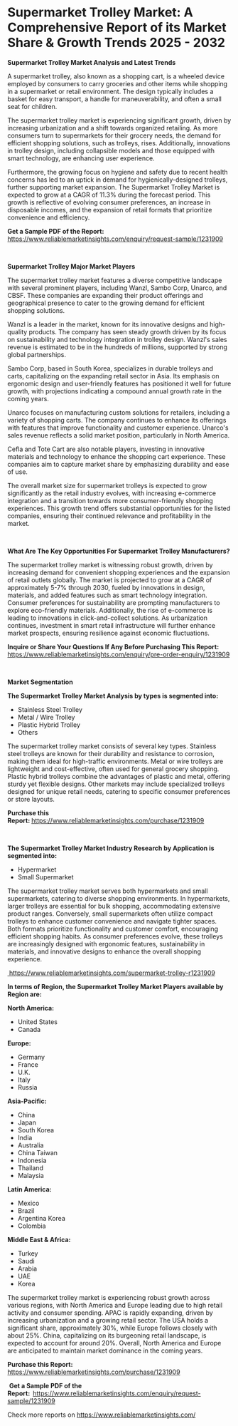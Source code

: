 <p><h1>Supermarket Trolley Market: A Comprehensive Report of its Market Share & Growth Trends 2025 - 2032</h1></p><p><strong>Supermarket Trolley Market Analysis and Latest Trends</strong></p>
<p><p>A supermarket trolley, also known as a shopping cart, is a wheeled device employed by consumers to carry groceries and other items while shopping in a supermarket or retail environment. The design typically includes a basket for easy transport, a handle for maneuverability, and often a small seat for children.</p><p>The supermarket trolley market is experiencing significant growth, driven by increasing urbanization and a shift towards organized retailing. As more consumers turn to supermarkets for their grocery needs, the demand for efficient shopping solutions, such as trolleys, rises. Additionally, innovations in trolley design, including collapsible models and those equipped with smart technology, are enhancing user experience.</p><p>Furthermore, the growing focus on hygiene and safety due to recent health concerns has led to an uptick in demand for hygienically-designed trolleys, further supporting market expansion. The Supermarket Trolley Market is expected to grow at a CAGR of 11.3% during the forecast period. This growth is reflective of evolving consumer preferences, an increase in disposable incomes, and the expansion of retail formats that prioritize convenience and efficiency.</p></p>
<p><strong>Get a Sample PDF of the Report:&nbsp;</strong> <a href="https://www.reliablemarketinsights.com/enquiry/request-sample/1231909?utm_campaign=3164&utm_medium=2&utm_source=Github&utm_content=ia&utm_term=04042025&utm_id=supermarket-trolley">https://www.reliablemarketinsights.com/enquiry/request-sample/1231909</a></p>
<p>&nbsp;</p>
<p><strong>Supermarket Trolley Major Market Players</strong></p>
<p><p>The supermarket trolley market features a diverse competitive landscape with several prominent players, including Wanzl, Sambo Corp, Unarco, and CBSF. These companies are expanding their product offerings and geographical presence to cater to the growing demand for efficient shopping solutions.</p><p>Wanzl is a leader in the market, known for its innovative designs and high-quality products. The company has seen steady growth driven by its focus on sustainability and technology integration in trolley design. Wanzl's sales revenue is estimated to be in the hundreds of millions, supported by strong global partnerships.</p><p>Sambo Corp, based in South Korea, specializes in durable trolleys and carts, capitalizing on the expanding retail sector in Asia. Its emphasis on ergonomic design and user-friendly features has positioned it well for future growth, with projections indicating a compound annual growth rate in the coming years.</p><p>Unarco focuses on manufacturing custom solutions for retailers, including a variety of shopping carts. The company continues to enhance its offerings with features that improve functionality and customer experience. Unarco's sales revenue reflects a solid market position, particularly in North America.</p><p>Cefla and Tote Cart are also notable players, investing in innovative materials and technology to enhance the shopping cart experience. These companies aim to capture market share by emphasizing durability and ease of use.</p><p>The overall market size for supermarket trolleys is expected to grow significantly as the retail industry evolves, with increasing e-commerce integration and a transition towards more consumer-friendly shopping experiences. This growth trend offers substantial opportunities for the listed companies, ensuring their continued relevance and profitability in the market.</p></p>
<p>&nbsp;</p>
<p><strong>What Are The Key Opportunities For Supermarket Trolley Manufacturers?</strong></p>
<p><p>The supermarket trolley market is witnessing robust growth, driven by increasing demand for convenient shopping experiences and the expansion of retail outlets globally. The market is projected to grow at a CAGR of approximately 5-7% through 2030, fueled by innovations in design, materials, and added features such as smart technology integration. Consumer preferences for sustainability are prompting manufacturers to explore eco-friendly materials. Additionally, the rise of e-commerce is leading to innovations in click-and-collect solutions. As urbanization continues, investment in smart retail infrastructure will further enhance market prospects, ensuring resilience against economic fluctuations.</p></p>
<p><strong>Inquire or Share Your Questions If Any Before Purchasing This Report:</strong> <a href="https://www.reliablemarketinsights.com/enquiry/pre-order-enquiry/1231909?utm_campaign=3164&utm_medium=2&utm_source=Github&utm_content=ia&utm_term=04042025&utm_id=supermarket-trolley">https://www.reliablemarketinsights.com/enquiry/pre-order-enquiry/1231909</a></p>
<p>&nbsp;</p>
<p><strong>Market Segmentation</strong></p>
<p><strong>The Supermarket Trolley Market Analysis by types is segmented into:</strong></p>
<p><ul><li>Stainless Steel Trolley</li><li>Metal / Wire Trolley</li><li>Plastic Hybrid Trolley</li><li>Others</li></ul></p>
<p><p>The supermarket trolley market consists of several key types. Stainless steel trolleys are known for their durability and resistance to corrosion, making them ideal for high-traffic environments. Metal or wire trolleys are lightweight and cost-effective, often used for general grocery shopping. Plastic hybrid trolleys combine the advantages of plastic and metal, offering sturdy yet flexible designs. Other markets may include specialized trolleys designed for unique retail needs, catering to specific consumer preferences or store layouts.</p></p>
<p><strong>Purchase this Report:&nbsp;</strong><a href="https://www.reliablemarketinsights.com/purchase/1231909?utm_campaign=3164&utm_medium=2&utm_source=Github&utm_content=ia&utm_term=04042025&utm_id=supermarket-trolley">https://www.reliablemarketinsights.com/purchase/1231909</a></p>
<p>&nbsp;</p>
<p><strong>The Supermarket Trolley Market Industry Research by Application is segmented into:</strong></p>
<p><ul><li>Hypermarket</li><li>Small Supermarket</li></ul></p>
<p><p>The supermarket trolley market serves both hypermarkets and small supermarkets, catering to diverse shopping environments. In hypermarkets, larger trolleys are essential for bulk shopping, accommodating extensive product ranges. Conversely, small supermarkets often utilize compact trolleys to enhance customer convenience and navigate tighter spaces. Both formats prioritize functionality and customer comfort, encouraging efficient shopping habits. As consumer preferences evolve, these trolleys are increasingly designed with ergonomic features, sustainability in materials, and innovative designs to enhance the overall shopping experience.</p></p>
<p><a href="https://www.reliablemarketinsights.com/supermarket-trolley-r1231909?utm_campaign=3164&utm_medium=2&utm_source=Github&utm_content=ia&utm_term=04042025&utm_id=supermarket-trolley">&nbsp;https://www.reliablemarketinsights.com/supermarket-trolley-r1231909</a></p>
<p><strong>In terms of Region, the Supermarket Trolley Market Players available by Region are:</strong></p>
<p>
    <p> <strong> North America: </strong>
        <ul>
            <li>United States</li>
            <li>Canada</li>
        </ul>
        </p> 
    <p> <strong> Europe: </strong>
        <ul>
            <li>Germany</li>
            <li>France</li>
            <li>U.K.</li>
            <li>Italy</li>
            <li>Russia</li>
        </ul>
        </p> 
    <p> <strong> Asia-Pacific: </strong>
        <ul>
            <li>China</li>
            <li>Japan</li>
            <li>South Korea</li>
            <li>India</li>
            <li>Australia</li>
            <li>China Taiwan</li>
            <li>Indonesia</li>
            <li>Thailand</li>
            <li>Malaysia</li>
        </ul>
        </p> 
    <p> <strong> Latin America: </strong>
        <ul>
            <li>Mexico</li>
            <li>Brazil</li>
            <li>Argentina Korea</li>
            <li>Colombia</li>
        </ul>
        </p> 
    <p> <strong> Middle East & Africa: </strong>
        <ul>
            <li>Turkey</li>
            <li>Saudi</li>
            <li>Arabia</li>
            <li>UAE</li>
            <li>Korea</li>
        </ul>
    </p>
    </p>
<p><p>The supermarket trolley market is experiencing robust growth across various regions, with North America and Europe leading due to high retail activity and consumer spending. APAC is rapidly expanding, driven by increasing urbanization and a growing retail sector. The USA holds a significant share, approximately 30%, while Europe follows closely with about 25%. China, capitalizing on its burgeoning retail landscape, is expected to account for around 20%. Overall, North America and Europe are anticipated to maintain market dominance in the coming years.</p></p>
<p><strong>Purchase this Report: </strong><a href="https://www.reliablemarketinsights.com/purchase/1231909?utm_campaign=3164&utm_medium=2&utm_source=Github&utm_content=ia&utm_term=04042025&utm_id=supermarket-trolley">https://www.reliablemarketinsights.com/purchase/1231909</a></p>
<p>&nbsp;<strong>Get a Sample PDF of the Report:&nbsp;&nbsp;</strong><a href="https://www.reliablemarketinsights.com/enquiry/request-sample/1231909?utm_campaign=3164&utm_medium=2&utm_source=Github&utm_content=ia&utm_term=04042025&utm_id=supermarket-trolley">https://www.reliablemarketinsights.com/enquiry/request-sample/1231909</a></p>
<p><strong></strong></p>
<p>Check more reports on <a href="https://www.reliablemarketinsights.com/?utm_campaign=3164&utm_medium=2&utm_source=Github&utm_content=ia&utm_term=04042025&utm_id=supermarket-trolley">https://www.reliablemarketinsights.com/</a></p>